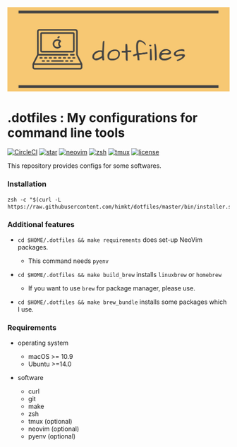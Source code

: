 <div align="center"><img src='./assets/header.png' width=600></div>

# .dotfiles : My configurations for command line tools

[![CircleCI](https://circleci.com/gh/himkt/.dotfiles.svg?style=svg)](https://circleci.com/gh/himkt/.dotfiles)
<a href="#"><img src="https://img.shields.io/github/stars/himkt/dotfiles.svg?maxAge=2592000&colorB=orange" alt="star"></a>
<a href="https://github.com/neovim/neovim"><img src="https://img.shields.io/badge/built%20with-neovim-blue.svg" alt="neovim"></a>
<a href="https://github.com/zsh-users/zsh"><img src="https://img.shields.io/badge/built%20with-zsh-red.svg" alt="zsh"></a>
<a href="https://github.com/tmux/tmux"><img src="https://img.shields.io/badge/built%20with-tmux-green.svg" alt="tmux"></a>
<a href="#"><img src="http://img.shields.io/badge/license-MIT-lightgray.svg?style=flat" alt="license"></a>

This repository provides configs for some softwares.


### Installation

```
zsh -c "$(curl -L https://raw.githubusercontent.com/himkt/dotfiles/master/bin/installer.sh)"
```


### Additional features

- `cd $HOME/.dotfiles && make requirements` does set-up NeoVim packages.
  - This command needs `pyenv`

- `cd $HOME/.dotfiles && make build_brew` installs `linuxbrew` or `homebrew`
  - If you want to use `brew` for package manager, please use.

- `cd $HOME/.dotfiles && make brew_bundle` installs some packages which I use.


### Requirements

- operating system
  + macOS >= 10.9
  + Ubuntu >=14.0

- software
  + curl
  + git
  + make
  + zsh
  + tmux (optional)
  + neovim (optional)
  + pyenv (optional)
